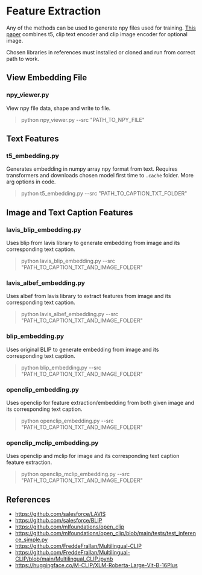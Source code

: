 # Feature Extraction

Any of the methods can be used to generate npy files used for training. [This paper](https://arxiv.org/abs/2211.01324) combines t5, clip text encoder and clip image encoder for optional image.

Chosen libraries in references must installed or cloned and run from correct path to work.

## View Embedding File

### npy_viewer.py

View npy file data, shape and write to file.

> python npy_viewer.py --src "PATH_TO_NPY_FILE"

## Text Features

### t5_embedding.py

Generates embedding in numpy array npy format from text. Requires transformers and downloads chosen model first time to `.cache` folder. More arg options in code.

> python t5_embedding.py --src "PATH_TO_CAPTION_TXT_FOLDER"

## Image and Text Caption Features

### lavis_blip_embedding.py

Uses blip from lavis library to generate embedding from image and its corresponding text caption.

> python lavis_blip_embedding.py --src "PATH_TO_CAPTION_TXT_AND_IMAGE_FOLDER"

### lavis_albef_embedding.py

Uses albef from lavis library to extract features from image and its corresponding text caption.

> python lavis_albef_embedding.py --src "PATH_TO_CAPTION_TXT_AND_IMAGE_FOLDER"

### blip_embedding.py

Uses original BLIP to generate embedding from image and its corresponding text caption.

> python blip_embedding.py --src "PATH_TO_CAPTION_TXT_AND_IMAGE_FOLDER"

### openclip_embedding.py

Uses openclip for feature extraction/embedding from both given image and its corresponding text caption.

> python openclip_embedding.py --src "PATH_TO_CAPTION_TXT_AND_IMAGE_FOLDER"

### openclip_mclip_embedding.py

Uses openclip and mclip for image and its corresponding text caption feature extraction.

> python openclip_mclip_embedding.py --src "PATH_TO_CAPTION_TXT_AND_IMAGE_FOLDER"


## References

- https://github.com/salesforce/LAVIS
- https://github.com/salesforce/BLIP
- https://github.com/mlfoundations/open_clip
- https://github.com/mlfoundations/open_clip/blob/main/tests/test_inference_simple.py
- https://github.com/FreddeFrallan/Multilingual-CLIP
- https://github.com/FreddeFrallan/Multilingual-CLIP/blob/main/Multilingual_CLIP.ipynb
- https://huggingface.co/M-CLIP/XLM-Roberta-Large-Vit-B-16Plus
